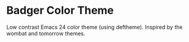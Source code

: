# Badger Color Theme

Low contrast Emacs 24 color theme (using deftheme). Inspired by the wombat and tomorrow themes.